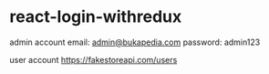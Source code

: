 # react-login-withredux
admin account
email: admin@bukapedia.com
password: admin123

user account
https://fakestoreapi.com/users